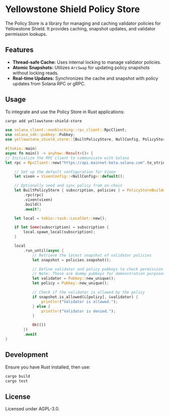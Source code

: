 # Yellowstone Shield Policy Store

The Policy Store is a library for managing and caching validator policies for Yellowstone Shield. It provides caching, snapshot updates, and validator permission lookups.

## Features

- **Thread-safe Cache:** Uses internal locking to manage validator policies.
- **Atomic Snapshots:** Utilizes `ArcSwap` for updating policy snapshots without locking reads.
- **Real-time Updates:** Synchronizes the cache and snapshot with policy updates from Solana RPC or gRPC.

## Usage

To integrate and use the Policy Store in Rust applications:

```bash
cargo add yellowstone-shield-store
```

```rust
use solana_client::nonblocking::rpc_client::RpcClient;
use solana_sdk::pubkey::Pubkey;
use yellowstone_shield_store::{BuiltPolicyStore, NullConfig, PolicyStoreBuilder, VixenConfig, PolicyStoreTrait};

#[tokio::main]
async fn main() -> anyhow::Result<()> {
// Initialize the RPC client to communicate with Solana
let rpc = RpcClient::new("https://api.mainnet-beta.solana.com".to_string());

    // Set up the default configuration for Vixen
    let vixen = VixenConfig::<NullConfig>::default();

    // Optionally seed and sync policy from on-chain
    let BuiltPolicyStore { subscription, policies } = PolicyStoreBuilder::new()
        .rpc(rpc)
        .vixen(vixen)
        .build()
        .await?;

    let local = tokio::task::LocalSet::new();

    if let Some(subscription) = subscription {
        local.spawn_local(subscription);
    }

    local
        .run_until(async {
            // Retrieve the latest snapshot of validator policies
            let snapshot = policies.snapshot();

            // Define validator and policy pubkeys to check permission
            // Note: These are dummy pubkeys for demonstration purposes
            let validator = Pubkey::new_unique();
            let policy = Pubkey::new_unique();

            // Check if the validator is allowed by the policy
            if snapshot.is_allowed(&[policy], &validator) {
                println!("Validator is allowed.");
            } else {
                println!("Validator is denied.");
            }

            Ok(())
        })
        .await
}

```

## Development

Ensure you have Rust installed, then use:

```bash
cargo build
cargo test
```

## License

Licensed under AGPL-3.0.

